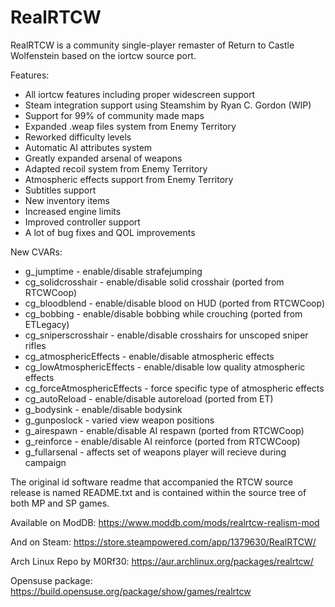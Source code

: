 # RealRTCW

RealRTCW is a community single-player remaster of Return to Castle Wolfenstein based on the iortcw source port.

Features:
* All iortcw features including proper widescreen support
* Steam integration support using Steamshim by Ryan C. Gordon (WIP)
* Support for 99% of community made maps
* Expanded .weap files system from Enemy Territory
* Reworked difficulty levels
* Automatic AI attributes system
* Greatly expanded arsenal of weapons
* Adapted recoil system from Enemy Territory
* Atmospheric effects support from Enemy Territory
* Subtitles support
* New inventory items
* Increased engine limits
* Improved controller support
* A lot of bug fixes and QOL improvements

New CVARs:
* g_jumptime - enable/disable strafejumping
* cg_solidcrosshair - enable/disable solid crosshair (ported from RTCWCoop)
* cg_bloodblend - enable/disable blood on HUD (ported from RTCWCoop)
* cg_bobbing - enable/disable bobbing while crouching (ported from ETLegacy)
* cg_sniperscrosshair - enable/disable crosshairs for unscoped sniper rifles
* cg_atmosphericEffects - enable/disable atmospheric effects
* cg_lowAtmosphericEffects - enable/disable low quality atmospheric effects
* cg_forceAtmosphericEffects - force specific type of atmospheric effects
* cg_autoReload - enable/disable autoreload (ported from ET)
* g_bodysink - enable/disable bodysink
* g_gunposlock - varied view weapon positions
* g_airespawn - enable/disable AI respawn (ported from RTCWCoop)
* g_reinforce - enable/disable AI reinforce (ported from RTCWCoop)
* g_fullarsenal - affects set of weapons player will recieve during campaign

The original id software readme that accompanied the RTCW source release is named README.txt and is contained within the source tree of both MP and SP games.

Available on ModDB:
https://www.moddb.com/mods/realrtcw-realism-mod

And on Steam:
https://store.steampowered.com/app/1379630/RealRTCW/

Arch Linux Repo by M0Rf30:
https://aur.archlinux.org/packages/realrtcw/

Opensuse package:
https://build.opensuse.org/package/show/games/realrtcw
